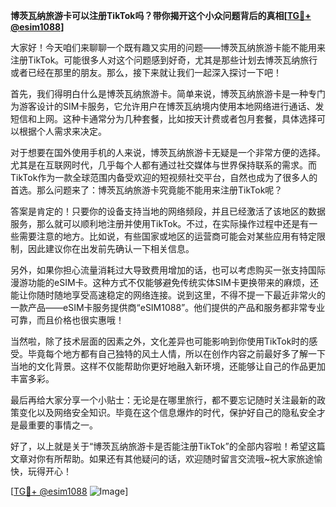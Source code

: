 **博茨瓦纳旅游卡可以注册TikTok吗？带你揭开这个小众问题背后的真相[[TG💪+ @esim1088](https://t.me/s/esim1088)]**

大家好！今天咱们来聊聊一个既有趣又实用的问题——博茨瓦纳旅游卡能不能用来注册TikTok。可能很多人对这个问题感到好奇，尤其是那些计划去博茨瓦纳旅行或者已经在那里的朋友。那么，接下来就让我们一起深入探讨一下吧！

首先，我们得明白什么是博茨瓦纳旅游卡。简单来说，博茨瓦纳旅游卡是一种专门为游客设计的SIM卡服务，它允许用户在博茨瓦纳境内使用本地网络进行通话、发短信和上网。这种卡通常分为几种套餐，比如按天计费或者包月套餐，具体选择可以根据个人需求来决定。

对于想要在国外使用手机的人来说，博茨瓦纳旅游卡无疑是一个非常方便的选择。尤其是在互联网时代，几乎每个人都有通过社交媒体与世界保持联系的需求。而TikTok作为一款全球范围内备受欢迎的短视频社交平台，自然也成为了很多人的首选。那么问题来了：博茨瓦纳旅游卡究竟能不能用来注册TikTok呢？

答案是肯定的！只要你的设备支持当地的网络频段，并且已经激活了该地区的数据服务，那么就可以顺利地注册并使用TikTok。不过，在实际操作过程中还是有一些需要注意的地方。比如说，有些国家或地区的运营商可能会对某些应用有特定限制，因此建议你在出发前先确认一下相关信息。

另外，如果你担心流量消耗过大导致费用增加的话，也可以考虑购买一张支持国际漫游功能的eSIM卡。这种方式不仅能够避免传统实体SIM卡更换带来的麻烦，还能让你随时随地享受高速稳定的网络连接。说到这里，不得不提一下最近非常火的一款产品——eSIM卡服务提供商“eSIM1088”。他们提供的产品和服务都非常专业可靠，而且价格也很实惠哦！

当然啦，除了技术层面的因素之外，文化差异也可能影响到你使用TikTok时的感受。毕竟每个地方都有自己独特的风土人情，所以在创作内容之前最好多了解一下当地的文化背景。这样不仅能帮助你更好地融入新环境，还能够让自己的作品更加丰富多彩。

最后再给大家分享一个小贴士：无论是在哪里旅行，都不要忘记随时关注最新的政策变化以及网络安全知识。毕竟在这个信息爆炸的时代，保护好自己的隐私安全才是最重要的事情之一。

好了，以上就是关于“博茨瓦纳旅游卡是否能注册TikTok”的全部内容啦！希望这篇文章对你有所帮助。如果还有其他疑问的话，欢迎随时留言交流哦~祝大家旅途愉快，玩得开心！

[[TG💪+ @esim1088](https://t.me/s/esim1088) ![Image](https://i.postimg.cc/4NQfJmqS/Snipaste-2025-05-13-00-14-12.png)]